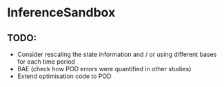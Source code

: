 # InferenceSandbox

## TODO:

 - Consider rescaling the state information and / or using different bases for each time period
 - BAE (check how POD errors were quantified in other studies)
 - Extend optimisation code to POD